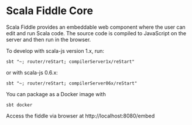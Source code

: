 # Scala Fiddle Core

Scala Fiddle provides an embeddable web component where the user can edit and run Scala code. The source code is
compiled to JavaScript on the server and then run in the browser.

To develop with scala-js version 1.x, run:

```
sbt "~; router/reStart; compilerServer1x/reStart"
```
or with scala-js 0.6.x:

```
sbt "~; router/reStart; compilerServer06x/reStart"
```



You can package as a Docker image with

```
sbt docker
```

Access the fiddle via browser at http://localhost:8080/embed
